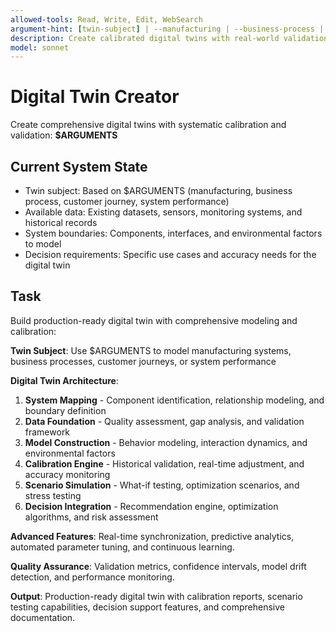 ```yaml
---
allowed-tools: Read, Write, Edit, WebSearch
argument-hint: [twin-subject] | --manufacturing | --business-process | --customer-journey | --system-performance
description: Create calibrated digital twins with real-world validation, scenario testing, and decision optimization
model: sonnet
---
```


# Digital Twin Creator

Create comprehensive digital twins with systematic calibration and validation: **$ARGUMENTS**

## Current System State

- Twin subject: Based on $ARGUMENTS (manufacturing, business process, customer journey, system performance)
- Available data: Existing datasets, sensors, monitoring systems, and historical records
- System boundaries: Components, interfaces, and environmental factors to model
- Decision requirements: Specific use cases and accuracy needs for the digital twin

## Task

Build production-ready digital twin with comprehensive modeling and calibration:

**Twin Subject**: Use $ARGUMENTS to model manufacturing systems, business processes, customer journeys, or system performance

**Digital Twin Architecture**:
1. **System Mapping** - Component identification, relationship modeling, and boundary definition
2. **Data Foundation** - Quality assessment, gap analysis, and validation framework
3. **Model Construction** - Behavior modeling, interaction dynamics, and environmental factors
4. **Calibration Engine** - Historical validation, real-time adjustment, and accuracy monitoring
5. **Scenario Simulation** - What-if testing, optimization scenarios, and stress testing
6. **Decision Integration** - Recommendation engine, optimization algorithms, and risk assessment

**Advanced Features**: Real-time synchronization, predictive analytics, automated parameter tuning, and continuous learning.

**Quality Assurance**: Validation metrics, confidence intervals, model drift detection, and performance monitoring.

**Output**: Production-ready digital twin with calibration reports, scenario testing capabilities, decision support features, and comprehensive documentation.
